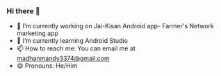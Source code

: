 ### Hi there 👋

<!--
**CaptMadhan/CaptMadhan** is a ✨ _special_ ✨ repository because its `README.md` (this file) appears on your GitHub profile.

Here are some ideas to get you started:
-->

- 🔭 I’m currently working on Jai-Kisan Android app- Farmer's Network marketing app
- 🌱 I’m currently learning Android Studio
- 📫 How to reach me: You can email me at madhanmandy3374@gmail.com
- 😄 Pronouns: He/Him

